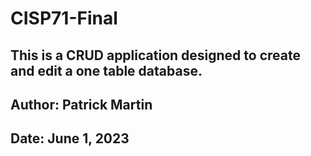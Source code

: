 # CISP71-Final

## This is a CRUD application designed to create and edit a one table database.

## Author: Patrick Martin

## Date: June 1, 2023
